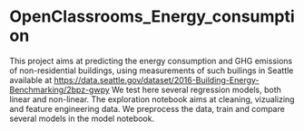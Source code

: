 # OpenClassrooms_Energy_consumption

This project aims at predicting the energy consumption and GHG emissions of non-residential buildings, using measurements of such builings in Seattle available at https://data.seattle.gov/dataset/2016-Building-Energy-Benchmarking/2bpz-gwpy
We test here several regression models, both linear and non-linear. The exploration notebook aims at cleaning, vizualizing and feature engineering data. We preprocess the data, train and compare several models in the model notebook.
